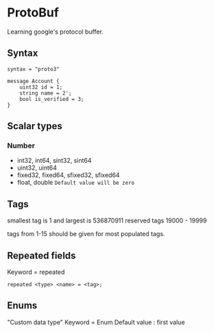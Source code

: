 # ProtoBuf

Learning google's protocol buffer.

## Syntax
```
syntax = "proto3"

message Account {
    uint32 id = 1;
    string name = 2';
    bool is_verified = 3;
}
```

## Scalar types

### Number
- int32, int64, sint32, sint64
- uint32, uint64
- fixed32, fixed64, sfixed32, sfixed64
- float, double
``` Default value will be zero ```


## Tags
smallest tag is 1
and largest is 536870911
reserved tags 19000 - 19999

tags from 1-15 should be given for most populated tags.


## Repeated fields

Keyword = repeated

```
repeated <type> <name> = <tag>;
```

## Enums

"Custom data type"
Keyword =  Enum
Default value : first value

